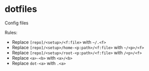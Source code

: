 # dotfiles
Config files

Rules:
- Replace `[repo]/<setup>/<f:file>` with `~/.<f>`
- Replace `[repo]/<setup>/home-<p:path>/<f:file>` with `~/<p>/<f>`
- Replace `[repo]/<setup>/root-<p:path>/<f:file>` with `/<p>/<f>`
- Replace `<a>-<b>` with `<a>/<b>`
- Replace `dot-<a>` with `.<a>`

